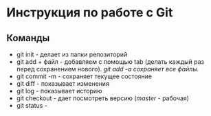 # Инструкция по работе с Git

## Команды
* git init - делает из папки репозиторий
* git add + файл - добавляем c помощью tab (делать каждый раз перед сохранением нового).   *git add -a сохраняет все файлы.* 
* git commit -m - сохраняет текущее состояние
* git diff - показывает изменения
* git log - показывает историю 
* git checkout - дает посмотреть версию (*master* - рабочая)
* git status - 
